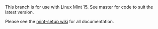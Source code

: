 This branch is for use with Linux Mint 15.  See master for code to suit the latest version.

Please see the [mint-setup wiki](https://github.com/duncan-bayne/mint-setup/wiki) for all documentation.
